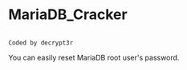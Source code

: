 # MariaDB_Cracker
                                                                                                            Coded by decrypt3r

You can easily reset MariaDB root user's password.

